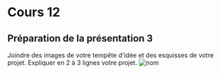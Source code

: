 # Cours 12
## Préparation de la présentation 3 
Joindre des images de votre tempête d'idée et des esquisses de votre projet. Expliquer en 2 à 3 lignes votre projet. 
![nom]([https://github.com/Flora0510/Journal_de_Bord_semaines_8_15/blob/main/Images/Carteheuristique.jpg](https://trello.com/c/OapS5T2L/25-carte-heuristique))
